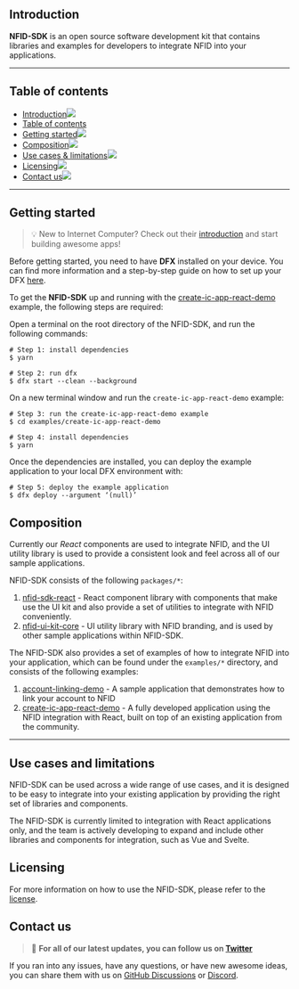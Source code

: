 ## Introduction[![]()](#introduction)

**NFID-SDK** is an open source software development kit that contains libraries and examples for developers to integrate NFID into your applications.

---

## Table of contents[](#table-of-contents)
- [Introduction![](#introduction)](#introduction)
- [Table of contents](#table-of-contents)
- [Getting started![](#getting-started)](#getting-started)
- [Composition![](#composition)](#composition)
- [Use cases & limitations![](#use-cases-and-limitations)](#use-cases-and-limitations)
- [Licensing![](#licensing)](#licensing)
- [Contact us![](#contact-us)](#contact-us)

---

## Getting started[![]()](#getting-started)
> 💡 New to Internet Computer? Check out their [introduction](https://smartcontracts.org/docs/introduction/welcome.html) and start building awesome apps!

Before getting started, you need to have **DFX** installed on your device. You can find more information and a step-by-step guide on how to set up your DFX [here](https://smartcontracts.org/docs/developers-guide/install-upgrade-remove.html). 


To get the **NFID-SDK** up and running with the [create-ic-app-react-demo](./examples/create-ic-app-react-demo/) example, the following steps are required: 

Open a terminal on the root directory of the NFID-SDK, and run the following commands:

```shell
# Step 1: install dependencies
$ yarn

# Step 2: run dfx 
$ dfx start --clean --background
```

On a new terminal window and run the `create-ic-app-react-demo` example:

```shell
# Step 3: run the create-ic-app-react-demo example
$ cd examples/create-ic-app-react-demo

# Step 4: install dependencies
$ yarn
```

Once the dependencies are installed, you can deploy the example application to your local DFX environment with:

```shell
# Step 5: deploy the example application
$ dfx deploy --argument ‘(null)’
```

<!-- <table>
  <tr>
    <td nowrap><strong>Supported OS</strong></td>
    <td>Linux (list of <a href="./docs/POSIX.md#the-list-of-posix-api-used-in-areg-sdk-including-multicast-message-router" alt="list of POSX API">POSIX API</a>), Windows 8 and higher.</td>
  </tr>
  <tr>
    <td nowrap><strong>Supported CPU</strong></td>
    <td>x86, x86_64, arm and aarch64.</td>
  </tr>
  <tr>
    <td nowrap><strong>Supported compilers</strong></td>
    <td>Version C++17 GCC, g++, clang and MSVC.</td>
  </tr>
</table> -->

## Composition[![]()](#composition)
Currently our *React* components are used to integrate NFID, and the UI utility library is used to provide a consistent look and feel across all of our sample applications.

NFID-SDK consists of the following `packages/*`:
1. [nfid-sdk-react](./packages/nfid-sdk-react/) - React component library with components that make use the UI kit and also provide a set of utilities to integrate with NFID conveniently.
3. [nfid-ui-kit-core](./packages/nfid-ui-kit-core/) - UI utility library with NFID branding, and is used by other sample applications within NFID-SDK.

The NFID-SDK also provides a set of examples of how to integrate NFID into your application, which can be found under the `examples/*` directory, and consists of the following examples:
1. [account-linking-demo](./examples/account-linking-demo/) - A sample application that demonstrates how to link your account to NFID
2. [create-ic-app-react-demo](./examples/create-ic-app-react-demo/) - A fully developed application using the NFID integration with React, built on top of an existing application from the community.

---

## Use cases and limitations[![]()](#use-cases-and-limitations)

NFID-SDK can be used across a wide range of use cases, and it is designed to be easy to integrate into your existing application by providing the right set of libraries and components. 

The NFID-SDK is currently limited to integration with React applications only, and the team is actively developing to expand and include other libraries and components for integration, such as Vue and Svelte.

## Licensing[![]()](#licensing)

For more information on how to use the NFID-SDK, please refer to the [license](./LICENSE).
 
## Contact us[![]()](#contact-us)

> 💠 **For all of our latest updates, you can follow us on [Twitter](https://twitter.com/intent/follow?screen_name=IdentityMaxis)**

If you ran into any issues, have any questions, or have new awesome ideas, you can share them with us on [GitHub Discussions](https://github.com/internet-identity-labs/NFID-SDK/discussions) or [Discord](https://discord.gg/n7zdZ4m7B8).


